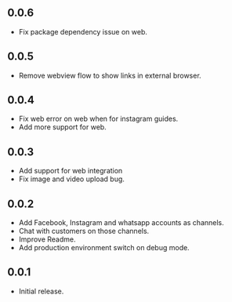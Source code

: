 ## 0.0.6
- Fix package dependency issue on web.
## 0.0.5
- Remove webview flow to show links in external browser.
## 0.0.4
- Fix web error on web when for instagram guides.
- Add more support for web.
## 0.0.3
- Add support for web integration
- Fix image and video upload bug.

## 0.0.2

- Add Facebook, Instagram and whatsapp accounts as channels.
- Chat with customers on those channels.
- Improve Readme.
- Add production environment switch on debug mode.

## 0.0.1
- Initial release.
